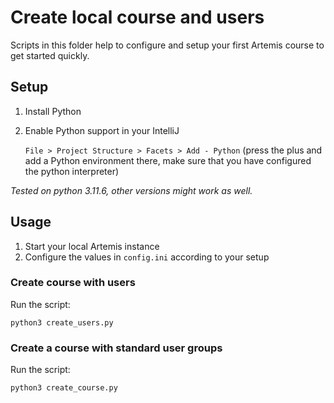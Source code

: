 # Create local course and users

Scripts in this folder help to configure and setup your first Artemis course to get started quickly.

## Setup

1. Install Python

2. Enable Python support in your IntelliJ

   `File > Project Structure > Facets > Add - Python` (press the plus and add a Python environment there,
   make sure that you have configured the python interpreter)

_Tested on python 3.11.6, other versions might work as well._

## Usage

1. Start your local Artemis instance
2. Configure the values in `config.ini` according to your setup

### Create course with users

Run the script:

```
python3 create_users.py
```

### Create a course with standard user groups

Run the script:

```
python3 create_course.py
```
